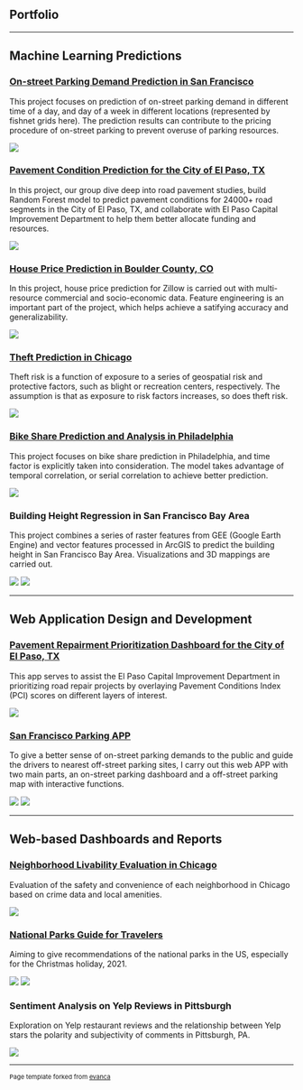 ## Portfolio

---

## Machine Learning Predictions 

### [On-street Parking Demand Prediction in San Francisco](https://sscheng25.github.io/Portfolio/ParkingDemand_SanFrancisco.html)

This project focuses on prediction of on-street parking demand in different time of a day, and day of a week in different locations (represented by fishnet grids here). The prediction results can contribute to the pricing procedure of on-street parking to prevent overuse of parking resources.

<img src="images/parking.gif?raw=true"/>


### [Pavement Condition Prediction for the City of El Paso, TX](https://pennmusa.github.io/MUSA_801.io/project_28/index.html)

In this project, our group dive deep into road pavement studies, build Random Forest model to predict pavement conditions for 24000+ road segments in the City of El Paso, TX, and collaborate with El Paso Capital Improvement Department to help them better allocate funding and resources.


<img src="images/PredictionsStreets.jpg?raw=true"/>


### [House Price Prediction in Boulder County, CO](https://sscheng25.github.io/Portfolio/HousePricePrediction_Boulder.html)

In this project, house price prediction for Zillow is carried out with multi-resource commercial and socio-economic data. Feature engineering is an important part of the project, which helps achieve a satifying accuracy and generalizability.

<img src="images/house_price.png?raw=true"/>


### [Theft Prediction in Chicago](https://sscheng25.github.io/Portfolio/TheftPrediction_Chicago.html)

Theft risk is a function of exposure to a series of geospatial risk and protective factors, such as blight or recreation centers, respectively. The assumption is that as exposure to risk factors increases, so does theft risk. 

<img src="images/Theft_Prediction.png?raw=true"/>


### [Bike Share Prediction and Analysis in Philadelphia](https://sscheng25.github.io/Portfolio/BikeSharePrediction_Philadelphia.html)

This project focuses on bike share prediction in Philadelphia, and time factor is explicitly taken into consideration. The model takes advantage of temporal correlation, or serial correlation to achieve better prediction.

<img src="images/bike_share.png?raw=true"/>


### Building Height Regression in San Francisco Bay Area

This project combines a series of raster features from GEE (Google Earth Engine) and vector features processed in ArcGIS to predict the building height in San Francisco Bay Area. Visualizations and 3D mappings are carried out.

<img src="images/building_height_regression.png?raw=true"/>
<img src="images/Alamenda_result.png?raw=true"/>

---


## Web Application Design and Development

### [Pavement Repairment Prioritization Dashboard for the City of El Paso, TX](https://jennaepstein.github.io/El_Paso_Road_Viewer/)

This app serves to assist the El Paso Capital Improvement Department in prioritizing road repair projects by overlaying Pavement Conditions Index (PCI) scores on different layers of interest.

<img src="images/pavementDashboard.png?raw=true"/>

### [San Francisco Parking APP](https://sscheng25.github.io/SF_Parking_APP/home.html)

To give a better sense of on-street parking demands to the public and guide the drivers to nearest off-street parking sites, I carry out this web APP with two main parts, an on-street parking dashboard and a off-street parking map with interactive functions.

<img src="images/sf_parking2.png?raw=true"/>

<img src="images/sf_parking1.png?raw=true"/>


---

## Web-based Dashboards and Reports

### [Neighborhood Livability Evaluation in Chicago](https://sscheng25.github.io/Portfolio/html_output/overview.html)

Evaluation of the safety and convenience of each neighborhood in Chicago based on crime data and local amenities. 

<img src="images/neighborhood_dashboard.png?raw=true"/>


### [National Parks Guide for Travelers](https://sscheng25.github.io/Tourist_Guide_for_National_Parks/)

Aiming to give recommendations of the national parks in the US, especially for the Christmas holiday, 2021. 

<img src="images/national_park.png?raw=true"/>

<img src="images/cluster.png?raw=true"/>

### Sentiment Analysis on Yelp Reviews in Pittsburgh

Exploration on Yelp restaurant reviews and the relationship between Yelp stars the polarity and subjectivity of comments in Pittsburgh, PA.

<img src="images/polarity.png?raw=true"/>

---


<p style="font-size:11px">Page template forked from <a href="https://github.com/evanca/quick-portfolio">evanca</a></p>
<!-- Remove above link if you don't want to attibute -->
